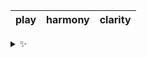 | play | harmony | clarity |
| :--: | :-----: | :-----: |

<details>
  <summary>✨</summary>
  These words are chosen at random each day. New words will appear here tomorrow morning.
</details>